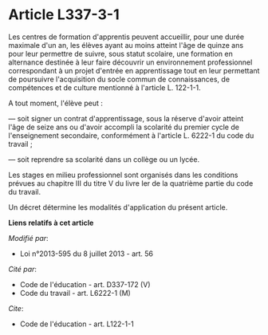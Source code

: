 # Article L337-3-1

Les centres de formation d'apprentis peuvent accueillir, pour une durée maximale d'un an, les élèves ayant au moins atteint
l'âge de quinze ans pour leur permettre de suivre, sous statut scolaire, une formation en alternance destinée à leur faire
découvrir un environnement professionnel correspondant à un projet d'entrée en apprentissage tout en leur permettant de
poursuivre l'acquisition du socle commun de connaissances, de compétences et de culture mentionné à l'article L. 122-1-1. 

A tout moment, l'élève peut : 

― soit signer un contrat d'apprentissage, sous la réserve d'avoir atteint l'âge de seize ans ou d'avoir accompli la scolarité
du premier cycle de l'enseignement secondaire, conformément à l'article L. 6222-1 du code du travail ; 

― soit reprendre sa scolarité dans un collège ou un lycée. 

Les stages en milieu professionnel sont organisés dans les conditions prévues au chapitre III du titre V du livre Ier de la
quatrième partie du code du travail. 

Un décret détermine les modalités d'application du présent article.

**Liens relatifs à cet article**

_Modifié par_:

  - Loi n°2013-595 du 8 juillet 2013 - art. 56

_Cité par_:

  - Code de l'éducation - art. D337-172 (V)
  - Code du travail - art. L6222-1 (M)

_Cite_:

  - Code de l'éducation - art. L122-1-1
